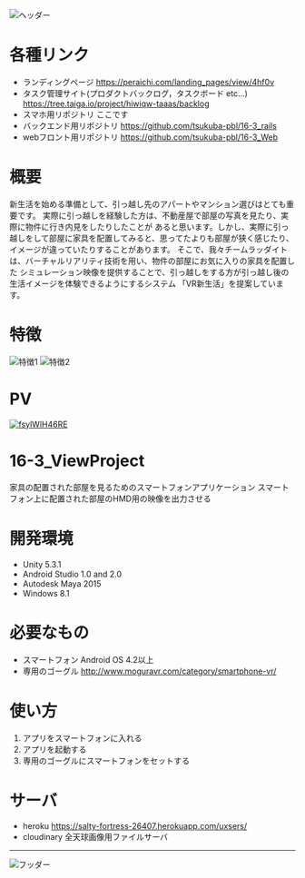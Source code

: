 ![ヘッダー](https://media.taiga.io/attachments/5/0/f/3/79429195aa6ebfeb3270acb8098a9c7b01c85e214621af730100cabf7c41/head.png)

# 各種リンク
- ランディングページ
  https://peraichi.com/landing_pages/view/4hf0v
- タスク管理サイト(プロダクトバックログ，タスクボード etc...)
  https://tree.taiga.io/project/hiwiqw-taaas/backlog
- スマホ用リポジトリ
  ここです
- バックエンド用リポジトリ
  https://github.com/tsukuba-pbl/16-3_rails
- webフロント用リポジトリ
  https://github.com/tsukuba-pbl/16-3_Web


# 概要
 新生活を始める準備として、引っ越し先のアパートやマンション選びはとても重要です。
実際に引っ越しを経験した方は、不動産屋で部屋の写真を見たり、実際に物件に行き内見をしたりしたことが
あると思います。しかし、実際に引っ越しをして部屋に家具を配置してみると、思ってたよりも部屋が狭く感じたり、
イメージが違っていたりすることがあります。
 そこで、我々チームラッダイトは、バーチャルリアリティ技術を用い、物件の部屋にお気に入りの家具を配置した
シミュレーション映像を提供することで、引っ越しをする方が引っ越し後の生活イメージを体験できるようにするシステム
「VR新生活」を提案しています。

# 特徴
![特徴1](https://media.taiga.io/attachments/a/8/2/8/746187736eb12444c80abb57ac66447755b52af6cc072d9f4d0eb885e396/te-zheng-1.png)
![特徴2](https://media.taiga.io/attachments/4/f/8/b/9902401a4b271276fbb9ca397b954616b907f485513badf139dda144b5c8/te-zheng-2.png)

# PV
[![fsylWlH46RE](http://img.youtube.com/vi/fsylWlH46RE/0.jpg)](http://www.youtube.com/watch?v=fsylWlH46RE)

# 16-3_ViewProject
家具の配置された部屋を見るためのスマートフォンアプリケーション
スマートフォン上に配置された部屋のHMD用の映像を出力させる

# 開発環境
- Unity 5.3.1
- Android Studio 1.0 and 2.0
- Autodesk Maya 2015
- Windows 8.1

# 必要なもの
- スマートフォン Android OS 4.2以上
- 専用のゴーグル
  http://www.moguravr.com/category/smartphone-vr/

# 使い方
1. アプリをスマートフォンに入れる
1. アプリを起動する
1. 専用のゴーグルにスマートフォンをセットする

# サーバ
- heroku https://salty-fortress-26407.herokuapp.com/uxsers/
- cloudinary 全天球画像用ファイルサーバ

---
![フッダー](https://media.taiga.io/attachments/0/9/0/d/a7c7f9692bd302008193612e672316a53635f3200f75c9cd441203e2b912/foot.png)

